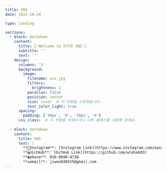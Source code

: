 ```yaml
--- 
title: SNS
date: 2022-10-24

type: landing

sections:
  - block: markdown
    content:
      title: 🌟 Welcome to 이지우 SNS 🌟
      subtitle: ''
      text: ''
    design:
      columns: '1'
      background:
        image: 
          filename: sns.jpg
          filters:
            brightness: 1
          parallax: false
          position: center
          size: cover  # 이 부분을 수정했습니다.
          text_color_light: true
      spacing:
        padding: ['10px', '0', '10px', '0']
      css_class:  # 이 부분을 비워두거나 다른 클래스를 사용해 보세요.
      
  - block: markdown
    content:
      title: SNS
      text: |
        **📸Instagram**: [Instagram Link](https://www.instagram.com/easy._.cow?igsh=MTZtN3lodnUwMjk5cw%3D%3D&utm_source=qr)  
        **💻GitHub**: [GitHub Link](https://github.com/wldnek03)
        **☎️phone**: 010-8690-4730
        **✉️email**: jiwoo030415@gmail.com
---
```

